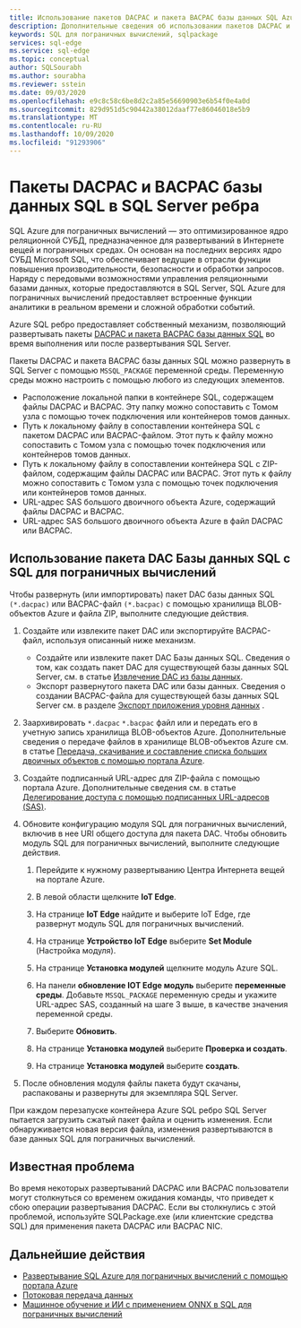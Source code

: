 ```yaml
---
title: Использование пакетов DACPAC и пакета BACPAC базы данных SQL Azure SQL Server
description: Дополнительные сведения об использовании пакетов DACPAC и BACPAC в Azure SQL Server
keywords: SQL для пограничных вычислений, sqlpackage
services: sql-edge
ms.service: sql-edge
ms.topic: conceptual
author: SQLSourabh
ms.author: sourabha
ms.reviewer: sstein
ms.date: 09/03/2020
ms.openlocfilehash: e9c8c58c6be8d2c2a85e56690903e6b54f0e4a0d
ms.sourcegitcommit: 829d951d5c90442a38012daaf77e86046018e5b9
ms.translationtype: MT
ms.contentlocale: ru-RU
ms.lasthandoff: 10/09/2020
ms.locfileid: "91293906"
---
```

# <a name="sql-database-dacpac-and-bacpac-packages-in-sql-edge"></a>Пакеты DACPAC и BACPAC базы данных SQL в SQL Server ребра

SQL Azure для пограничных вычислений — это оптимизированное ядро реляционной СУБД, предназначенное для развертываний в Интернете вещей и пограничных средах. Он основан на последних версиях ядро СУБД Microsoft SQL, что обеспечивает ведущие в отрасли функции повышения производительности, безопасности и обработки запросов. Наряду с передовыми возможностями управления реляционными базами данных, которые предоставляются в SQL Server, SQL Azure для пограничных вычислений предоставляет встроенные функции аналитики в реальном времени и сложной обработки событий.

Azure SQL ребро предоставляет собственный механизм, позволяющий развертывать пакеты [DACPAC и пакета BACPAC базы данных SQL](https://docs.microsoft.com/sql/relational-databases/data-tier-applications/data-tier-applications) во время выполнения или после развертывания SQL Server.

Пакеты DACPAC и пакета BACPAC базы данных SQL можно развернуть в SQL Server с помощью `MSSQL_PACKAGE` переменной среды. Переменную среды можно настроить с помощью любого из следующих элементов.  
- Расположение локальной папки в контейнере SQL, содержащем файлы DACPAC и BACPAC. Эту папку можно сопоставить с Томом узла с помощью точек подключения или контейнеров томов данных. 
- Путь к локальному файлу в сопоставлении контейнера SQL с пакетом DACPAC или BACPAC-файлом. Этот путь к файлу можно сопоставить с Томом узла с помощью точек подключения или контейнеров томов данных. 
- Путь к локальному файлу в сопоставлении контейнера SQL с ZIP-файлом, содержащим файлы DACPAC или BACPAC. Этот путь к файлу можно сопоставить с Томом узла с помощью точек подключения или контейнеров томов данных. 
- URL-адрес SAS большого двоичного объекта Azure, содержащий файлы DACPAC и BACPAC.
- URL-адрес SAS большого двоичного объекта Azure в файл DACPAC или BACPAC. 

## <a name="use-a-sql-database-dac-package-with-sql-edge"></a>Использование пакета DAC Базы данных SQL с SQL для пограничных вычислений

Чтобы развернуть (или импортировать) пакет DAC базы данных SQL `(*.dacpac)` или BACPAC-файл `(*.bacpac)` с помощью хранилища BLOB-объектов Azure и файла ZIP, выполните следующие действия. 

1. Создайте или извлеките пакет DAC или экспортируйте BACPAC-файл, используя описанный ниже механизм. 
    - Создайте или извлеките пакет DAC Базы данных SQL. Сведения о том, как создать пакет DAC для существующей базы данных SQL Server, см. в статье [Извлечение DAC из базы данных](/sql/relational-databases/data-tier-applications/extract-a-dac-from-a-database/).
    - Экспорт развернутого пакета DAC или базы данных. Сведения о создании BACPAC-файла для существующей базы данных SQL Server см. в разделе [Экспорт приложения уровня данных](https://docs.microsoft.com/sql/relational-databases/data-tier-applications/export-a-data-tier-application/) .

2. Заархивировать `*.dacpac` `*.bacpac` файл или и передать его в учетную запись хранилища BLOB-объектов Azure. Дополнительные сведения о передаче файлов в хранилище BLOB-объектов Azure см. в статье [Передача, скачивание и составление списка больших двоичных объектов с помощью портала Azure](../storage/blobs/storage-quickstart-blobs-portal.md).

3. Создайте подписанный URL-адрес для ZIP-файла с помощью портала Azure. Дополнительные сведения см. в статье [Делегирование доступа с помощью подписанных URL-адресов (SAS)](../storage/common/storage-sas-overview.md).

4. Обновите конфигурацию модуля SQL для пограничных вычислений, включив в нее URI общего доступа для пакета DAC. Чтобы обновить модуль SQL для пограничных вычислений, выполните следующие действия.

    1. Перейдите к нужному развертыванию Центра Интернета вещей на портале Azure.

    2. В левой области щелкните **IoT Edge**.

    3. На странице **IoT Edge** найдите и выберите IoT Edge, где развернут модуль SQL для пограничных вычислений.

    4. На странице **Устройство IoT Edge** выберите **Set Module** (Настройка модуля).

    5. На странице **Установка модулей** щелкните модуль Azure SQL.

    6. На панели **обновление IOT Edge модуль** выберите **переменные среды**. Добавьте `MSSQL_PACKAGE` переменную среды и укажите URL-адрес SAS, созданный на шаге 3 выше, в качестве значения переменной среды. 

    7. Выберите **Обновить**.

    8. На странице **Установка модулей** выберите **Проверка и создать**.

    9. На странице **Установка модулей** выберите **создать**.

5. После обновления модуля файлы пакета будут скачаны, распакованы и развернуты для экземпляра SQL Server.

При каждом перезапуске контейнера Azure SQL ребро SQL Server пытается загрузить сжатый пакет файла и оценить изменения. Если обнаруживается новая версия файла, изменения развертываются в базе данных SQL для пограничных вычислений.

## <a name="known-issue"></a>Известная проблема

Во время некоторых развертываний DACPAC или BACPAC пользователи могут столкнуться со временем ожидания команды, что приведет к сбою операции развертывания DACPAC. Если вы столкнулись с этой проблемой, используйте SQLPackage.exe (или клиентские средства SQL) для применения пакета DACPAC или BACPAC NIC. 

## <a name="next-steps"></a>Дальнейшие действия

- [Развертывание SQL Azure для пограничных вычислений с помощью портала Azure](deploy-portal.md)
- [Потоковая передача данных](stream-data.md)
- [Машинное обучение и ИИ с применением ONNX в SQL для пограничных вычислений](onnx-overview.md)
